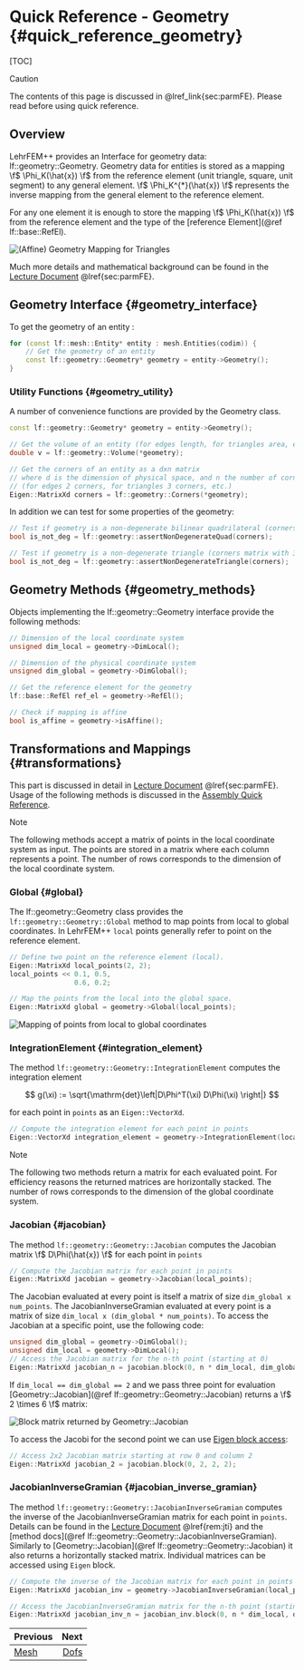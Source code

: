 # Quick Reference - Geometry {#quick_reference_geometry}

[TOC]

> [!caution]
> The contents of this page is discussed in @lref_link{sec:parmFE}. Please read before using quick reference.

## Overview

LehrFEM++ provides an Interface for geometry data: lf::geometry::Geometry. Geometry data for entities is stored as a mapping \f$ \Phi_K(\hat{x}) \f$ from the reference element (unit triangle, square, unit segment) to any general element. \f$ \Phi_K^{*}(\hat{x}) \f$ represents the inverse mapping from the general element to the reference element.

For any one element it is enough to store the mapping \f$ \Phi_K(\hat{x}) \f$ from the reference element and the type of the [reference Element](@ref lf::base::RefEl).

![(Affine) Geometry Mapping for Triangles](manim/parametric_fe_geometry.gif)

Much more details and mathematical background can be found in the [Lecture Document](https://www.sam.math.ethz.ch/~grsam/NUMPDEFL/NUMPDE.pdf) @lref{sec:parmFE}.

## Geometry Interface {#geometry_interface}

To get the geometry of an entity :

```cpp
for (const lf::mesh::Entity* entity : mesh.Entities(codim)) {
    // Get the geometry of an entity
    const lf::geometry::Geometry* geometry = entity->Geometry();
}
```

### Utility Functions {#geometry_utility}

A number of convenience functions are provided by the Geometry class.

```cpp
const lf::geometry::Geometry* geometry = entity->Geometry();

// Get the volume of an entity (for edges length, for triangles area, etc.)
double v = lf::geometry::Volume(*geometry);

// Get the corners of an entity as a dxn matrix
// where d is the dimension of physical space, and n the number of corners.
// (for edges 2 corners, for triangles 3 corners, etc.)
Eigen::MatrixXd corners = lf::geometry::Corners(*geometry);
```

In addition we can test for some properties of the geometry:

```cpp
// Test if geometry is a non-degenerate bilinear quadrilateral (corners matrix with 4 cols)
bool is_not_deg = lf::geometry::assertNonDegenerateQuad(corners);

// Test if geometry is a non-degenerate triangle (corners matrix with 3 cols)
bool is_not_deg = lf::geometry::assertNonDegenerateTriangle(corners);
```

## Geometry Methods {#geometry_methods}

Objects implementing the lf::geometry::Geometry interface provide the following methods:

```cpp
// Dimension of the local coordinate system
unsigned dim_local = geometry->DimLocal(); 

// Dimension of the physical coordinate system
unsigned dim_global = geometry->DimGlobal();

// Get the reference element for the geometry
lf::base::RefEl ref_el = geometry->RefEl();

// Check if mapping is affine
bool is_affine = geometry->isAffine();
```

## Transformations and Mappings {#transformations}

This part is discussed in detail in [Lecture Document](https://www.sam.math.ethz.ch/~grsam/NUMPDEFL/NUMPDE.pdf) @lref{sec:parmFE}. Usage of the following methods is discussed in the [Assembly Quick Reference](quick_reference_assembly.md).

> [!note] 
> The following methods accept a matrix of points in the local coordinate system as input. The points are stored in a matrix where each column represents a point. The number of rows corresponds to the dimension of the local coordinate system.

### Global {#global}

The lf::geometry::Geometry class provides the `lf::geometry::Geometry::Global` method to map points from local to global coordinates. In LehrFEM++ `local` points generally refer to point on the reference element.

```cpp
// Define two point on the reference element (local).
Eigen::MatrixXd local_points(2, 2);
local_points << 0.1, 0.5,
                0.6, 0.2;

// Map the points from the local into the global space.
Eigen::MatrixXd global = geometry->Global(local_points);
```

![Mapping of points from local to global coordinates](manim/mapping_global.gif)

### IntegrationElement {#integration_element}

The method `lf::geometry::Geometry::IntegrationElement` computes the integration element 

$$
    g(\xi) := \sqrt{\mathrm{det}\left|D\Phi^T(\xi) D\Phi(\xi) \right|}
$$

for each point in `points` as an `Eigen::VectorXd`.

```cpp
// Compute the integration element for each point in points
Eigen::VectorXd integration_element = geometry->IntegrationElement(local_points);
```

> [!note]
> The following two methods return a matrix for each evaluated point. For efficiency reasons the returned matrices are horizontally stacked. The number of rows corresponds to the dimension of the global coordinate system.

### Jacobian {#jacobian}

The method `lf::geometry::Geometry::Jacobian` computes the Jacobian matrix \f$ D\Phi(\hat{x}) \f$ for each point in `points`

```cpp
// Compute the Jacobian matrix for each point in points
Eigen::MatrixXd jacobian = geometry->Jacobian(local_points);
```

The Jacobian evaluated at every point is itself a matrix of size `dim_global x num_points`. The JacobianInverseGramian evaluated at every point is a matrix of size `dim_local x (dim_global * num_points)`. To access the Jacobian at a specific point, use the following code:

```cpp
unsigned dim_global = geometry->DimGlobal();
unsigned dim_local = geometry->DimLocal();
// Access the Jacobian matrix for the n-th point (starting at 0)
Eigen::MatrixXd jacobian_n = jacobian.block(0, n * dim_local, dim_global, dim_local);
```

If `dim_local == dim_global == 2` and we pass three point for evaluation [Geometry::Jacobian](@ref lf::geometry::Geometry::Jacobian) returns a \f$ 2 \times 6 \f$ matrix:

![Block matrix returned by Geometry::Jacobian](manim/jacobian_block_access.gif)

To access the Jacobi for the second point we can use [Eigen block access](https://eigen.tuxfamily.org/dox/group__TutorialBlockOperations.html):

```cpp
// Access 2x2 Jacobian matrix starting at row 0 and column 2
Eigen::MatrixXd jacobian_2 = jacobian.block(0, 2, 2, 2);
```

### JacobianInverseGramian {#jacobian_inverse_gramian}

The method `lf::geometry::Geometry::JacobianInverseGramian` computes the inverse of the JacobianInverseGramian matrix for each point in `points`. Details can be found in the [Lecture Document](https://www.sam.math.ethz.ch/~grsam/NUMPDEFL/NUMPDE.pdf) @lref{rem:jti} and the [method docs](@ref lf::geometry::Geometry::JacobianInverseGramian). Similarly to [Geometry::Jacobian](@ref lf::geometry::Geometry::Jacobian) it also returns a horizontally stacked matrix. Individual matrices can be accessed using `Eigen` block. 

```cpp
// Compute the inverse of the Jacobian matrix for each point in points
Eigen::MatrixXd jacobian_inv = geometry->JacobianInverseGramian(local_points);

// Access the JacobianInverseGramian matrix for the n-th point (starting at 0)
Eigen::MatrixXd jacobian_inv_n = jacobian_inv.block(0, n * dim_local, dim_global, dim_local);
```

<!-- Next and previous buttons -->
<div class="section_buttons">
 
| Previous                        |                            Next |
| :------------------------------ | ------------------------------: |
| [Mesh](quick_reference_mesh.md) | [Dofs](quick_reference_dofs.md) |
 
</div>
